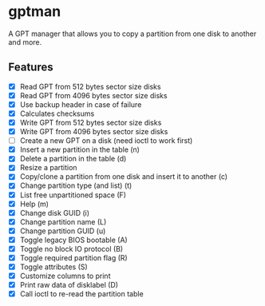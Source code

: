 gptman
======

A GPT manager that allows you to copy a partition from one disk to another and
more.

Features
--------

 *  [x] Read GPT from 512 bytes sector size disks
 *  [x] Read GPT from 4096 bytes sector size disks
 *  [x] Use backup header in case of failure
 *  [x] Calculates checksums
 *  [x] Write GPT from 512 bytes sector size disks
 *  [x] Write GPT from 4096 bytes sector size disks
 *  [ ] Create a new GPT on a disk (need ioctl to work first)
 *  [x] Insert a new partition in the table (n)
 *  [x] Delete a partition in the table (d)
 *  [x] Resize a partition
 *  [x] Copy/clone a partition from one disk and insert it to another (c)
 *  [x] Change partition type (and list) (t)
 *  [x] List free unpartitioned space (F)
 *  [x] Help (m)
 *  [x] Change disk GUID (i)
 *  [x] Change partition name (L)
 *  [x] Change partition GUID (u)
 *  [x] Toggle legacy BIOS bootable (A)
 *  [x] Toggle no block IO protocol (B)
 *  [x] Toggle required partition flag (R)
 *  [x] Toggle attributes (S)
 *  [x] Customize columns to print
 *  [x] Print raw data of disklabel (D)
 *  [x] Call ioctl to re-read the partition table
